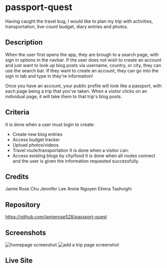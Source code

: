 # passport-quest

Having caught the travel bug, I would like to plan my trip with  activities, transportation, live-count budget, diary entries and photos.

## Description

When the user first opens the app, they are brough to a search page, with sign in options in the navbar. If the user does not wish to create an account and just want to look up blog posts via username, country, or city, they can use the search bar. If they want to create an account, they can go into the sign in tab and type in they're information!

Once you have an account, your public profile will look like a passport, with each page being a trip that you've taken. When a visitor clicks on an individual page, it will take them to that trip's blog posts. 

## Criteria
It is done when a user must login to create:
- Create new blog entries
- Access budget tracker
- Upload photos/videos
- Travel route/transportation
It is done when a visitor can:
- Access existing blogs by city/food 
It is done when all routes connect and the user is given the information requested successfully.


## Credits
Jamie Rose Chu
Jennifer Lee
Annie Nguyen
Elimra Tashvighi

## Repository

https://github.com/jamierose528/passport-quest

## Screenshots

![homepage screenshot](/Users/jamiechu/UCLA/my-projects-ucla/passport-quest/public/images/homepage.png)
![add a trip page screenshot](/Users/jamiechu/UCLA/my-projects-ucla/passport-quest/public/images/addtrippage.png)

## Live Site